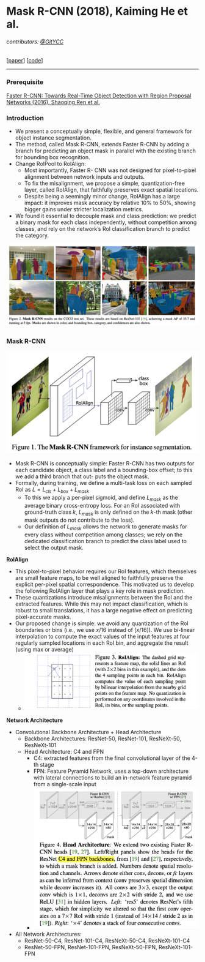 # Mask R-CNN (2018), Kaiming He et al.

###### contributors: [@GitYCC](https://github.com/GitYCC)

\[[paper](https://arxiv.org/abs/1703.06870)\] \[[code](https://github.com/facebookresearch/Detectron)\]

---

### Prerequisite

[Faster R-CNN: Towards Real-Time Object Detection with Region Proposal Networks (2016), Shaoqing Ren et al.](cv/faster_rcnn.md)



### Introduction

- We present a conceptually simple, flexible, and general framework for object instance segmentation.
- The method, called Mask R-CNN, extends Faster R-CNN by adding a branch for predicting an object mask in parallel with the existing branch for bounding box recognition.
- Change RoIPool to RoIAlign:
  - Most importantly, Faster R- CNN was not designed for pixel-to-pixel alignment between network inputs and outputs.
  - To fix the misalignment, we propose a simple, quantization-free layer, called RoIAlign, that faithfully preserves exact spatial locations.
  - Despite being a seemingly minor change, RoIAlign has a large impact: it improves mask accuracy by relative 10% to 50%, showing bigger gains under stricter localization metrics.
- We found it essential to decouple mask and class prediction: we predict a binary mask for each class independently, without competition among classes, and rely on the network’s RoI classification branch to predict the category.

![](assets/mask-rcnn_02.png)



### Mask R-CNN

![](assets/mask-rcnn_01.png)

- Mask R-CNN is conceptually simple: Faster R-CNN has two outputs for each candidate object, a class label and a bounding-box offset; to this we add a third branch that out- puts the object mask. 
- Formally, during training, we define a multi-task loss on each sampled RoI as $L = L_{cls} + L_{box} + L_{mask}$
  - To this we apply a per-pixel sigmoid, and define $L_{mask}$ as the average binary cross-entropy loss. For an RoI associated with ground-truth class $k$, $L_{mask}$ is only defined on the $k$-th mask (other mask outputs do not contribute to the loss).
  - Our definition of $L_{mask}$ allows the network to generate masks for every class without competition among classes; we rely on the dedicated classification branch to predict the class label used to select the output mask.



**RoIAlign**

- This pixel-to-pixel behavior requires our RoI features, which themselves are small feature maps, to be well aligned to faithfully preserve the explicit per-pixel spatial correspondence. This motivated us to develop the following RoIAlign layer that plays a key role in mask prediction.
- These quantizations introduce misalignments between the RoI and the extracted features. While this may not impact classification, which is robust to small translations, it has a large negative effect on predicting pixel-accurate masks.
- Our proposed change is simple: we avoid any quantization of the RoI boundaries or bins (i.e., we use $x/16$ instead of $[x/16]$). We use bi-linear interpolation to compute the exact values of the input features at four regularly sampled locations in each RoI bin, and aggregate the result (using max or average)
  - ![](assets/mask-rcnn_03.png)



**Network Architecture**

- Convolutional Backbone Architecture + Head Architecture
  - Backbone Architectures: ResNet-50, ResNet-101, ResNeXt-50, ResNeXt-101
  - Head Architecture: C4 and FPN
    - C4: extracted features from the final convolutional layer of the 4-th stage
    - FPN: Feature Pyramid Network, uses a top-down architecture with lateral connections to build an in-network feature pyramid from a single-scale input
    - ![](assets/mask-rcnn_04.png)
- All Network Architectures:
  - ResNet-50-C4, ResNet-101-C4, ResNeXt-50-C4, ResNeXt-101-C4
  - ResNet-50-FPN, ResNet-101-FPN, ResNeXt-50-FPN, ResNeXt-101-FPN

